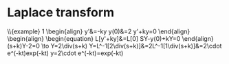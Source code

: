 # Laplace transform
\\\\{example} 1
\begin{align}
y'&=-ky
y(0)&=2
y'+ky=0
\end{align}
\begin{align}
\begin{equation}
L[y'+ky]&=L[0]
SY-y(0)+kY=0
\end{align}
(s+k)Y-2=0 \to Y=2\div(s+k)
Y=L^-1[2\div(s+k)]&=2L^-1[1\div(s+k)]&=2\cdot e^(-kt)exp(-kt)
y=2\cdot e^(-kt)=exp(-kt)



